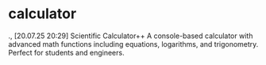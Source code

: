 # calculator
., [20.07.25 20:29] Scientific Calculator++ A console-based calculator with advanced math functions including equations, logarithms, and trigonometry. Perfect for students and engineers.
